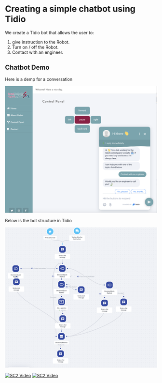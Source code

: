 # Creating a simple chatbot using Tidio

We create a Tidio bot that allows the user to:

1) give instruction to the Robot.
2) Turn on / off the Robot.
3) Contact with an engineer.

## Chatbot Demo

Here is a demp for a conversation

![alt text](https://github.com/mmehmadi94/Internship-with-Smart-methods/blob/master/chatbot_with_Tidio/Demo_chatbot.png)


Below is the bot structure in Tidio 

![alt text](https://github.com/mmehmadi94/Internship-with-Smart-methods/blob/master/chatbot_with_Tidio/Bot_Tidio.png)

[![SC2 Video](https://img.youtube.com/vi/--b-9HrKK6w/0.jpg)](https://www.youtube.com/watch?v=WHW6SQ3W2_Y&feature=youtu.be)
[![SC2 Video](doc/SC2_youtube.gif)](https://www.youtube.com/watch?v=--b-9HrKK6w)
